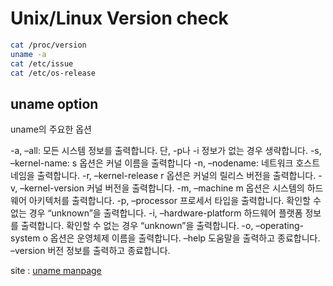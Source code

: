 # Unix/Linux Version check

```bash
cat /proc/version
uname -a
cat /etc/issue
cat /etc/os-release
```

## uname option
uname의 주요한 옵션

-a, –all:
모든 시스템 정보를 출력합니다. 단, -p나 -i 정보가 없는 경우 생략합니다.
-s, –kernel-name:
s 옵션은 커널 이름을 출력합니다
-n, –nodename:
네트워크 호스트네임을 출력합니다.
-r, –kernel-release
r 옵션은 커널의 릴리스 버전을 출력합니다.
-v, –kernel-version
커널 버전을 출력합니다.
-m, –machine
m 옵션은 시스템의 하드웨어 아키텍처를 출력합니다.
-p, –processor
프로세서 타입을 출력합니다. 확인할 수 없는 경우 “unknown”을 출력합니다.
-i, –hardware-platform
하드웨어 플랫폼 정보를 출력합니다. 확인할 수 없는 경우 “unknown”을 출력합니다.
-o, –operating-system
o 옵션은 운영체제 이름을 출력합니다.
–help
도움말을 출력하고 종료합니다.
–version
버전 정보를 출력하고 종료합니다.

site :
[uname manpage](https://linux.die.net/man/1/uname "uname")